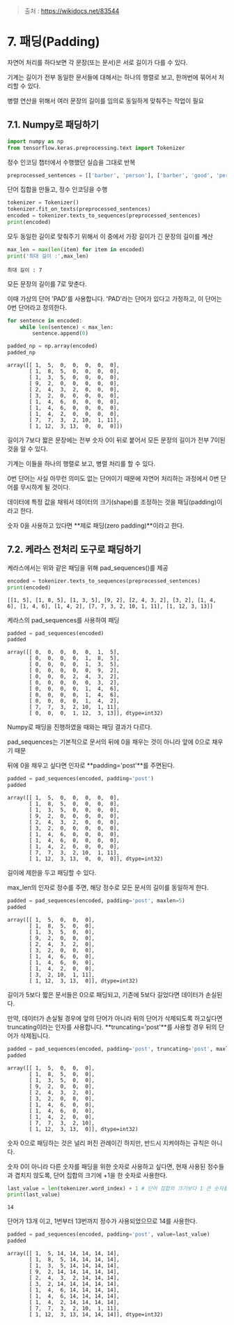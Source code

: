 > 출처 : https://wikidocs.net/83544



# 7. 패딩(Padding)

자연어 처리를 하다보면 각 문장(또는 문서)은 서로 길이가 다를 수 있다.

기계는 길이가 전부 동일한 문서들에 대해서는 하나의 행렬로 보고, 한꺼번에 묶어서 처리할 수 있다.

병렬 연산을 위해서 여러 문장의 길이를 임의로 동일하게 맞춰주는 작업이 필요



## 7.1. Numpy로 패딩하기

```python
import numpy as np
from tensorflow.keras.preprocessing.text import Tokenizer
```

정수 인코딩 챕터에서 수행했던 실습을 그대로 반복

```python
preprocessed_sentences = [['barber', 'person'], ['barber', 'good', 'person'], ['barber', 'huge', 'person'], ['knew', 'secret'], ['secret', 'kept', 'huge', 'secret'], ['huge', 'secret'], ['barber', 'kept', 'word'], ['barber', 'kept', 'word'], ['barber', 'kept', 'secret'], ['keeping', 'keeping', 'huge', 'secret', 'driving', 'barber', 'crazy'], ['barber', 'went', 'huge', 'mountain']]
```

단어 집합을 만들고, 정수 인코딩을 수행

```python
tokenizer = Tokenizer()
tokenizer.fit_on_texts(preprocessed_sentences)
encoded = tokenizer.texts_to_sequences(preprocessed_sentences)
print(encoded)
```

모두 동일한 길이로 맞춰주기 위해서 이 중에서 가장 길이가 긴 문장의 길이를 계산

```python
max_len = max(len(item) for item in encoded)
print('최대 길이 :',max_len)
```

```
최대 길이 : 7
```

모든 문장의 길이를 7로 맞춘다.

이때 가상의 단어 'PAD'를 사용합니다. 'PAD'라는 단어가 있다고 가정하고, 이 단어는 0번 단어라고 정의한다.

```python
for sentence in encoded:
    while len(sentence) < max_len:
        sentence.append(0)

padded_np = np.array(encoded)
padded_np
```

```
array([[ 1,  5,  0,  0,  0,  0,  0],
       [ 1,  8,  5,  0,  0,  0,  0],
       [ 1,  3,  5,  0,  0,  0,  0],
       [ 9,  2,  0,  0,  0,  0,  0],
       [ 2,  4,  3,  2,  0,  0,  0],
       [ 3,  2,  0,  0,  0,  0,  0],
       [ 1,  4,  6,  0,  0,  0,  0],
       [ 1,  4,  6,  0,  0,  0,  0],
       [ 1,  4,  2,  0,  0,  0,  0],
       [ 7,  7,  3,  2, 10,  1, 11],
       [ 1, 12,  3, 13,  0,  0,  0]])
```

길이가 7보다 짧은 문장에는 전부 숫자 0이 뒤로 붙어서 모든 문장의 길이가 전부 7이된 것을 알 수 있다.

기계는 이들을 하나의 행렬로 보고, 병렬 처리를 할 수 있다.

0번 단어는 사실 아무런 의미도 없는 단어이기 때문에 자연어 처리하는 과정에서 0번 단어를 무시하게 될 것이다.

데이터에 특정 값을 채워서 데이터의 크기(shape)를 조정하는 것을 패딩(padding)이라고 한다.

숫자 0을 사용하고 있다면 **제로 패딩(zero padding)**이라고 한다.



## 7.2. 케라스 전처리 도구로 패딩하기

케라스에서는 위와 같은 패딩을 위해 pad_sequences()를 제공

```python
encoded = tokenizer.texts_to_sequences(preprocessed_sentences)
print(encoded)
```

```
[[1, 5], [1, 8, 5], [1, 3, 5], [9, 2], [2, 4, 3, 2], [3, 2], [1, 4, 6], [1, 4, 6], [1, 4, 2], [7, 7, 3, 2, 10, 1, 11], [1, 12, 3, 13]]
```

케라스의 pad_sequences를 사용하여 패딩

```python
padded = pad_sequences(encoded)
padded
```

```
array([[ 0,  0,  0,  0,  0,  1,  5],
       [ 0,  0,  0,  0,  1,  8,  5],
       [ 0,  0,  0,  0,  1,  3,  5],
       [ 0,  0,  0,  0,  0,  9,  2],
       [ 0,  0,  0,  2,  4,  3,  2],
       [ 0,  0,  0,  0,  0,  3,  2],
       [ 0,  0,  0,  0,  1,  4,  6],
       [ 0,  0,  0,  0,  1,  4,  6],
       [ 0,  0,  0,  0,  1,  4,  2],
       [ 7,  7,  3,  2, 10,  1, 11],
       [ 0,  0,  0,  1, 12,  3, 13]], dtype=int32)
```

Numpy로 패딩을 진행하였을 때와는 패딩 결과가 다르다.

pad_sequences는 기본적으로 문서의 뒤에 0을 채우는 것이 아니라 앞에 0으로 채우기 때문

뒤에 0을 채우고 싶다면 인자로 **padding='post'**를 주면된다.

```python
padded = pad_sequences(encoded, padding='post')
padded
```

```
array([[ 1,  5,  0,  0,  0,  0,  0],
       [ 1,  8,  5,  0,  0,  0,  0],
       [ 1,  3,  5,  0,  0,  0,  0],
       [ 9,  2,  0,  0,  0,  0,  0],
       [ 2,  4,  3,  2,  0,  0,  0],
       [ 3,  2,  0,  0,  0,  0,  0],
       [ 1,  4,  6,  0,  0,  0,  0],
       [ 1,  4,  6,  0,  0,  0,  0],
       [ 1,  4,  2,  0,  0,  0,  0],
       [ 7,  7,  3,  2, 10,  1, 11],
       [ 1, 12,  3, 13,  0,  0,  0]], dtype=int32)
```

길이에 제한을 두고 패딩할 수 있다.

max_len의 인자로 정수를 주면, 해당 정수로 모든 문서의 길이를 동일하게 한다.

```python
padded = pad_sequences(encoded, padding='post', maxlen=5)
padded
```

```
array([[ 1,  5,  0,  0,  0],
       [ 1,  8,  5,  0,  0],
       [ 1,  3,  5,  0,  0],
       [ 9,  2,  0,  0,  0],
       [ 2,  4,  3,  2,  0],
       [ 3,  2,  0,  0,  0],
       [ 1,  4,  6,  0,  0],
       [ 1,  4,  6,  0,  0],
       [ 1,  4,  2,  0,  0],
       [ 3,  2, 10,  1, 11],
       [ 1, 12,  3, 13,  0]], dtype=int32)
```

길이가 5보다 짧은 문서들은 0으로 패딩되고, 기존에 5보다 길었다면 데이터가 손실된다.

만약, 데이터가 손실될 경우에 앞의 단어가 아니라 뒤의 단어가 삭제되도록 하고싶다면 truncating이라는 인자를 사용합니다. **truncating='post'**를 사용할 경우 뒤의 단어가 삭제됩니다.

```python
padded = pad_sequences(encoded, padding='post', truncating='post', maxlen=5)
padded
```

````
array([[ 1,  5,  0,  0,  0],
       [ 1,  8,  5,  0,  0],
       [ 1,  3,  5,  0,  0],
       [ 9,  2,  0,  0,  0],
       [ 2,  4,  3,  2,  0],
       [ 3,  2,  0,  0,  0],
       [ 1,  4,  6,  0,  0],
       [ 1,  4,  6,  0,  0],
       [ 1,  4,  2,  0,  0],
       [ 7,  7,  3,  2, 10],
       [ 1, 12,  3, 13,  0]], dtype=int32)
````

숫자 0으로 패딩하는 것은 널리 퍼진 관례이긴 하지만, 반드시 지켜야하는 규칙은 아니다.

숫자 0이 아니라 다른 숫자를 패딩을 위한 숫자로 사용하고 싶다면, 현재 사용된 정수들과 겹치지 않도록, 단어 집합의 크기에 +1을 한 숫자로 사용한다.

```python
last_value = len(tokenizer.word_index) + 1 # 단어 집합의 크기보다 1 큰 숫자를 사용
print(last_value)
```

```
14
```

단어가 13개 이고, 1번부터 13번까지 정수가 사용되었으므로 14를 사용한다.

```python
padded = pad_sequences(encoded, padding='post', value=last_value)
padded
```

```
array([[ 1,  5, 14, 14, 14, 14, 14],
       [ 1,  8,  5, 14, 14, 14, 14],
       [ 1,  3,  5, 14, 14, 14, 14],
       [ 9,  2, 14, 14, 14, 14, 14],
       [ 2,  4,  3,  2, 14, 14, 14],
       [ 3,  2, 14, 14, 14, 14, 14],
       [ 1,  4,  6, 14, 14, 14, 14],
       [ 1,  4,  6, 14, 14, 14, 14],
       [ 1,  4,  2, 14, 14, 14, 14],
       [ 7,  7,  3,  2, 10,  1, 11],
       [ 1, 12,  3, 13, 14, 14, 14]], dtype=int32)
```

